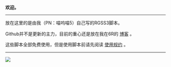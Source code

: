 <p>
	<strong>欢迎。</strong>
</p>
<hr>
<p>
	<span style="line-height:1.5;">放在这里的是由我（PN：喵呜喵5）自己写的RGSS3脚本。</span>
</p>
<p>
	Github并不是更新的主力，目前的重心还是放在我在6R的 <a href="http://rm.66rpg.com/?291206">博客</a> 。
</p>
<p>
	<span style="line-height:1.5;">这些脚本全部免费使用，但是使用脚本前请先阅读 </span><a href="https://github.com/miaowm5/rgss3/blob/master/Licence.md" target="_blank">使用规约</a><span style="line-height:1.5;"> 。</span>
</p>
<hr>
<p>
	<a href="http://rmproject.lofter.com/hello"><img src="http://ww3.sinaimg.cn/large/c5e47d21gw1eh6kvhzoy2j20b402sdg5.jpg " /></a>
</p>
